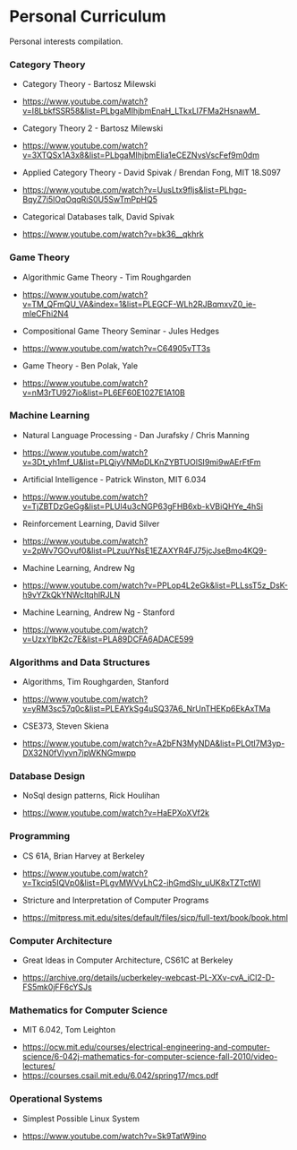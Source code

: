 # Personal Curriculum
  
Personal interests compilation.  
    
### Category Theory
  
- Category Theory - Bartosz Milewski  
 * https://www.youtube.com/watch?v=I8LbkfSSR58&list=PLbgaMIhjbmEnaH_LTkxLI7FMa2HsnawM_

- Category Theory 2 - Bartosz Milewski  
 * https://www.youtube.com/watch?v=3XTQSx1A3x8&list=PLbgaMIhjbmElia1eCEZNvsVscFef9m0dm

- Applied Category Theory - David Spivak / Brendan Fong, MIT 18.S097  
 * https://www.youtube.com/watch?v=UusLtx9fIjs&list=PLhgq-BqyZ7i5lOqOqqRiS0U5SwTmPpHQ5

- Categorical Databases talk, David Spivak  
 * https://www.youtube.com/watch?v=bk36__qkhrk

### Game Theory  
  
- Algorithmic Game Theory - Tim Roughgarden  
 * https://www.youtube.com/watch?v=TM_QFmQU_VA&index=1&list=PLEGCF-WLh2RJBqmxvZ0_ie-mleCFhi2N4

- Compositional Game Theory Seminar - Jules Hedges  
 * https://www.youtube.com/watch?v=C64905vTT3s

- Game Theory - Ben Polak, Yale
 * https://www.youtube.com/watch?v=nM3rTU927io&list=PL6EF60E1027E1A10B

### Machine Learning
  
- Natural Language Processing - Dan Jurafsky / Chris Manning  
 * https://www.youtube.com/watch?v=3Dt_yh1mf_U&list=PLQiyVNMpDLKnZYBTUOlSI9mi9wAErFtFm

- Artificial Intelligence - Patrick Winston, MIT 6.034  
 * https://www.youtube.com/watch?v=TjZBTDzGeGg&list=PLUl4u3cNGP63gFHB6xb-kVBiQHYe_4hSi

- Reinforcement Learning, David Silver  
 * https://www.youtube.com/watch?v=2pWv7GOvuf0&list=PLzuuYNsE1EZAXYR4FJ75jcJseBmo4KQ9-

- Machine Learning, Andrew Ng  
 * https://www.youtube.com/watch?v=PPLop4L2eGk&list=PLLssT5z_DsK-h9vYZkQkYNWcItqhlRJLN

- Machine Learning, Andrew Ng - Stanford    
 * https://www.youtube.com/watch?v=UzxYlbK2c7E&list=PLA89DCFA6ADACE599

### Algorithms and Data Structures

- Algorithms, Tim Roughgarden, Stanford
 * https://www.youtube.com/watch?v=yRM3sc57q0c&list=PLEAYkSg4uSQ37A6_NrUnTHEKp6EkAxTMa
 
- CSE373, Steven Skiena
 * https://www.youtube.com/watch?v=A2bFN3MyNDA&list=PLOtl7M3yp-DX32N0fVIyvn7ipWKNGmwpp
 
### Database Design

- NoSql design patterns, Rick Houlihan
 * https://www.youtube.com/watch?v=HaEPXoXVf2k
 
### Programming

 - CS 61A, Brian Harvey at Berkeley
  * https://www.youtube.com/watch?v=Tkciq5IQVp0&list=PLgvMWVyLhC2-ihGmdSlv_uUK8xTZTctWI
 
 - Stricture and Interpretation of Computer Programs
  * https://mitpress.mit.edu/sites/default/files/sicp/full-text/book/book.html
  
### Computer Architecture

 - Great Ideas in Computer Architecture, CS61C at Berkeley
  * https://archive.org/details/ucberkeley-webcast-PL-XXv-cvA_iCl2-D-FS5mk0jFF6cYSJs
  
### Mathematics for Computer Science
 
 - MIT 6.042, Tom Leighton
  * https://ocw.mit.edu/courses/electrical-engineering-and-computer-science/6-042j-mathematics-for-computer-science-fall-2010/video-lectures/
  * https://courses.csail.mit.edu/6.042/spring17/mcs.pdf

### Operational Systems

 - Simplest Possible Linux System
  * https://www.youtube.com/watch?v=Sk9TatW9ino
